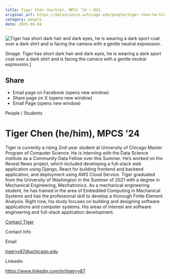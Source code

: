 ```yaml
---
title: Tiger Chen (he/him), MPCS ’24 – DSI
original_url: https://datascience.uchicago.edu/people/tiger-chen-he-him
category: people
date: 2025-05-04
---
```


<!-- Table-like structure detected -->

![Tiger has short dark hair and dark eyes, he is wearing a dark sport coat over a dark shirt and is facing the camera with a gentle neutral expression.](https://datascience.uchicago.edu/wp-content/uploads/2023/06/截圖-2022-06-14-下午3.18.45-300x300.png)

[Image: Tiger has short dark hair and dark eyes, he is wearing a dark sport coat over a dark shirt and is facing the camera with a gentle neutral expression.]

## Share

* Email page on Facebook (opens new window)
* Share page on X (opens new window)
* Email Page (opens new window)

<!-- Table-like structure detected -->

People / Students

# Tiger Chen (he/him), MPCS ’24

Tiger is currently a rising 2nd-year student at University of Chicago Master Program of Computer Science. He is interning with the Data Science institute as a Community Data Fellow over this Summer. He’s worked on the Reveal News project, which included developing a full-stack web application using Django, React for building frontend and backend application, and deployment using AWS Cloud Service. Tiger graduated from the University of Washington in the Summer of 2021 with a degree in Mechanical Engineering, Mechatronics. As a mechanical engineering student, he has trained in the area of Embedded Computing in Mechanical Systems and has the professional skill to develop a thorough Finite Element Analysis. Right now, his study focuses on building and designing software applications and computer systems. His areas of interest are software engineering and full-stack application development.

[Contact Tiger](https://datascience.uchicago.edu/people/tiger-chen-he-him/)

Contact Info

Email

[tigeryy87@uchicago.edu](mailto:tigeryy87@uchicago.edu)

Linkedin

<https://www.linkedin.com/in/tigeryy87>